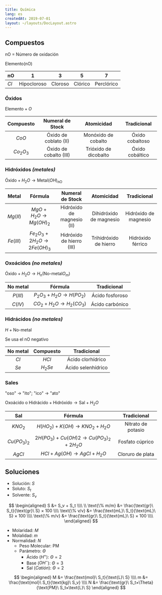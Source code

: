 ```yaml
---
title: Química
lang: es
createdAt: 2019-07-01
layout: ~/layouts/DocLayout.astro
---
```


## Compuestos

$\text{nO}$ = Número de oxidación

$\text{Elemento}(\text{nO})$

| $\text{nO}$ | $1$         | $3$     | $5$     | $7$        |
| ----------- | ----------- | ------- | ------- | ---------- |
| $Cl$        | Hipocloroso | Cloroso | Clórico | Perclórico |

### Óxidos

$\text{Elemento} + O$

| Compuesto |    Numeral de Stock    |      Atomicidad       |   Tradicional   |
| :-------: | :--------------------: | :-------------------: | :-------------: |
|   $CoO$   | Óxido de coblato (II)  |  Monóxido de cobalto  | Óxido cobaltoso |
| $Co_2O_3$ | Óxido de cobalto (III) | Trióxido de dicobalto | Óxido cobáltico |

### Hidróxidos _(metales)_

$\text{Óxido} + H_2O \rightarrow \text{Metal}(OH)_{\text{nO}}$

|   Metal   |                 Fórmula                 |      Numeral de Stock      |       Atomicidad        |      Tradicional      |
| :-------: | :-------------------------------------: | :------------------------: | :---------------------: | :-------------------: |
| $Mg(II)$  |    $MgO + H_2O \rightarrow Mg(OH)_2$    | Hidróxido de magnesio (II) | Dihidróxido de magnesio | Hidróxido de magnesio |
| $Fe(III)$ | $Fe_2O_3 + 2H_2O \rightarrow 2Fe(OH)_3$ | Hidróxido de hierro (III)  | Trihidróxido de hierro  |   Hidróxido férrico   |

### Oxoácidos _(no metales)_

$\text{Óxido} + H_2O \rightarrow H_n(\text{No-metal}O_m)$

| No metal |               Fórmula               |   Tradicional   |
| :------: | :---------------------------------: | :-------------: |
| $P(III)$ | $P_2O_3 + H_2O \rightarrow H(PO_2)$ | Ácido fosforoso |
| $C(IV)$  | $CO_2 + H_2O \rightarrow H_2(CO_3)$ | Ácido carbónico |

### Hidrácidos _(no metales)_

$H + \text{No-metal}$

Se usa el $\text{nO}$ negativo

| No metal | Compuesto |    Tradicional     |
| :------: | :-------: | :----------------: |
|   $Cl$   |   $HCl$   | Ácido clorhídrico  |
|   $Se$   |  $H_2Se$  | Ácido selenhídrico |

### Sales

"oso" -> "ito"; "ico" -> "ato"

$\text{Oxoácido o Hidrácido} + \text{Hidróxido} \rightarrow \text{Sal} + H_2O$

|     Sal      |                       Fórmula                       |    Tradicional     |
| :----------: | :-------------------------------------------------: | :----------------: |
|   $KNO_2$    |     $H(HO_2) + K(OH) \rightarrow KNO_2 + H_2O$      | Nitrato de potasio |
| $Cu(PO_3)_2$ | $2H(PO_3) + Cu(OH)2 \rightarrow Cu(PO_3)_2 + 2H_2O$ |  Fosfato cúprico   |
|    $AgCl$    |       $HCl + Ag(OH) \rightarrow AgCl + H_2O$        |  Cloruro de plata  |

## Soluciones

- Solución: $S$
- Soluto: $S_t$
- Solvente: $S_v$

$$
\begin{aligned}
S &= S_v + S_t \\\\
\\
\text{\% m/m} &= \frac{\text{gr}\ S_t}{\text{gr}\ S} × 100 \\\\
\text{\% v/v} &= \frac{\text{mL}\ S_t}{\text{mL}\ S} × 100 \\\\
\text{\% m/v} &= \frac{\text{gr}\ S_t}{\text{mL}\ S} × 100 \\\\
\end{aligned}
$$

- Molaridad: $M$
- Molalidad: $m$
- Normalidad: $N$
  - Peso Molecular: $\text{PM}$
  - Parámetro: $\Theta$
    - Ácido ($H^+$): $\Theta = 2$
    - Base ($OH^-$): $\Theta = 3$
    - Sal (_Catión_): $\Theta = 2$

$$
\begin{aligned}
M &= \frac{\text{mol}\ S_t}{\text{L}\ S} \\\\
m &= \frac{\text{mol}\ S_t}{\text{kg}\ S_v} \\\\
N &= \frac{\text{gr}\ S_t×\Theta}{\text{PM}\ S_t×\text{L}\ S}
\end{aligned}
$$
